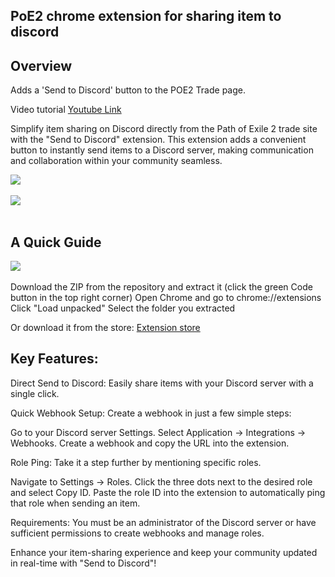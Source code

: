 ﻿## PoE2 chrome extension for sharing item to discord

## Overview
Adds a 'Send to Discord' button to the POE2 Trade page.

Video tutorial <a href="https://www.youtube.com/watch?v=rHpdKz_KHyw">Youtube Link</a>

Simplify item sharing on Discord directly from the Path of Exile 2 trade site with the "Send to Discord" extension. This extension adds a convenient button to instantly send items to a Discord server, making communication and collaboration within your community seamless.
 
<img src="https://github.com/LorenzoDv/poe2-trade-discord-notification/blob/main/img/6.png"> <br/><br/>
<img src="https://github.com/LorenzoDv/poe2-trade-discord-notification/blob/main/img/5.PNG"> <br/><br/>

## A Quick Guide

<img src="https://github.com/LorenzoDv/poe2-trade-discord-notification/blob/main/img/7.png"> <br/><br/>
Download the ZIP from the repository and extract it (click the green Code button in the top right corner)
Open Chrome and go to chrome://extensions
Click "Load unpacked"
Select the folder you extracted

Or download it from the store: <a href="https://chromewebstore.google.com/detail/poe2-trade-notification-d/nhoepgdimjnhkmcboffifdgofjaliill?hl=en&utm_source=ext_sidebar">Extension store</a>


## Key Features:
Direct Send to Discord: Easily share items with your Discord server with a single click.



Quick Webhook Setup: Create a webhook in just a few simple steps:

Go to your Discord server Settings.
Select Application -> Integrations -> Webhooks.
Create a webhook and copy the URL into the extension.

Role Ping: Take it a step further by mentioning specific roles.

Navigate to Settings -> Roles.
Click the three dots next to the desired role and select Copy ID.
Paste the role ID into the extension to automatically ping that role when sending an item.

Requirements:
You must be an administrator of the Discord server or have sufficient permissions to create webhooks and manage roles.

Enhance your item-sharing experience and keep your community updated in real-time with "Send to Discord"!
